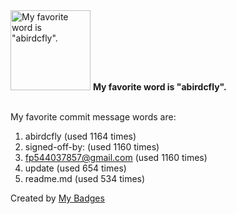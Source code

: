 <img src="https://github.com/my-badges/my-badges/blob/master/src/all-badges/favorite-word/favorite-word.png?raw=true" alt="My favorite word is &quot;abirdcfly&quot;." title="My favorite word is &quot;abirdcfly&quot;." width="128">
<strong>My favorite word is &quot;abirdcfly&quot;.</strong>
<br><br>

My favorite commit message words are:

1. abirdcfly (used 1164 times)
2. signed-off-by: (used 1160 times)
3. <fp544037857@gmail.com> (used 1160 times)
4. update (used 654 times)
5. readme.md (used 534 times)


Created by <a href="https://github.com/my-badges/my-badges">My Badges</a>